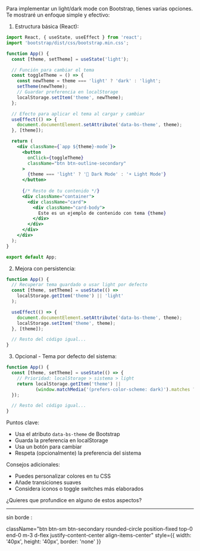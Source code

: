 Para implementar un light/dark mode con Bootstrap, tienes varias opciones. Te mostraré un enfoque simple y efectivo:

1. Estructura básica (React):
```jsx
import React, { useState, useEffect } from 'react';
import 'bootstrap/dist/css/bootstrap.min.css';

function App() {
  const [theme, setTheme] = useState('light');

  // Función para cambiar el tema
  const toggleTheme = () => {
    const newTheme = theme === 'light' ? 'dark' : 'light';
    setTheme(newTheme);
    // Guardar preferencia en localStorage
    localStorage.setItem('theme', newTheme);
  };

  // Efecto para aplicar el tema al cargar y cambiar
  useEffect(() => {
    document.documentElement.setAttribute('data-bs-theme', theme);
  }, [theme]);

  return (
    <div className={`app ${theme}-mode`}>
      <button 
        onClick={toggleTheme} 
        className="btn btn-outline-secondary"
      >
        {theme === 'light' ? '🌙 Dark Mode' : '☀️ Light Mode'}
      </button>
      
      {/* Resto de tu contenido */}
      <div className="container">
        <div className="card">
          <div className="card-body">
            Este es un ejemplo de contenido con tema {theme}
          </div>
        </div>
      </div>
    </div>
  );
}

export default App;
```

2. Mejora con persistencia:
```jsx
function App() {
  // Recuperar tema guardado o usar light por defecto
  const [theme, setTheme] = useState(() => 
    localStorage.getItem('theme') || 'light'
  );

  useEffect(() => {
    document.documentElement.setAttribute('data-bs-theme', theme);
    localStorage.setItem('theme', theme);
  }, [theme]);

  // Resto del código igual...
}
```

3. Opcional - Tema por defecto del sistema:
```jsx
function App() {
  const [theme, setTheme] = useState(() => {
    // Prioridad: localStorage > sistema > light
    return localStorage.getItem('theme') || 
           (window.matchMedia('(prefers-color-scheme: dark)').matches ? 'dark' : 'light');
  });

  // Resto del código igual...
}
```

Puntos clave:
- Usa el atributo `data-bs-theme` de Bootstrap
- Guarda la preferencia en localStorage
- Usa un botón para cambiar
- Respeta (opcionalmente) la preferencia del sistema

Consejos adicionales:
- Puedes personalizar colores en tu CSS
- Añade transiciones suaves
- Considera iconos o toggle switches más elaborados

¿Quieres que profundice en alguno de estos aspectos?

<hr>
sin borde :

className="btn btn-sm btn-secondary rounded-circle position-fixed top-0 end-0 m-3 d-flex justify-content-center align-items-center"
  style={{ width: '40px', height: '40px', border: 'none' }}